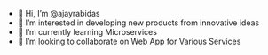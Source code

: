 - 👋 Hi, I’m @ajayrabidas
- 👀 I’m interested in developing new products from innovative ideas
- 🌱 I’m currently learning Microservices
- 💞️ I’m looking to collaborate on Web App for Various Services

<!---
ajayrabidas/ajayrabidas is a ✨ special ✨ repository because its `README.md` (this file) appears on your GitHub profile.
You can click the Preview link to take a look at your changes.
--->

